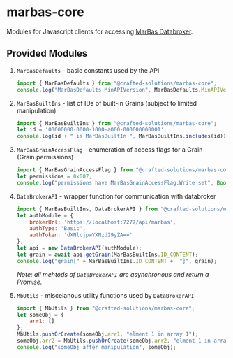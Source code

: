 # marbas-core
Modules for Javascript clients for accessing [MarBas Databroker](/Crafted-Solutions/marbas-databroker).

## Provided Modules
1. `MarBasDefaults` - basic constants used by the API

	```javascript
	import { MarBasDefaults } from "@crafted-solutions/marbas-core";
	console.log("MarBasDefaults.MinAPIVersion", MarBasDefaults.MinAPIVersion);
	```
1. `MarBasBuiltIns` - list of IDs of built-in Grains (subject to limited manipulation)

	```javascript
	import { MarBasBuiltIns } from "@crafted-solutions/marbas-core";
	let id = '00000000-0000-1000-a000-000000000001';
	console.log(id + " is MarBasBuiltIn ", MarBasBuiltIns.includes(id));
	```
1. `MarBasGrainAccessFlag` - enumeration of access flags for a Grain (Grain.permissions)

	```javascript
	import { MarBasGrainAccessFlag } from "@crafted-solutions/marbas-core";
	let permissions = 0x007;
	console.log("permissions have MarBasGrainAccessFlag.Write set", Boolean(MarBasGrainAccessFlag.Write & permissions));
	```
1. `DataBrokerAPI` - wrapper function for communication with databroker

	```javascript
	import { MarBasBuiltIns, DataBrokerAPI } from "@crafted-solutions/marbas-core";
	let authModule = {
		brokerUrl: 'https://localhost:7277/api/marbas',
		authType: 'Basic',
		authToken: 'dXNlcjpwYXNzd29yZA=='
	};
	let api = new DataBrokerAPI(authModule);
	let grain = await api.getGrain(MarBasBuiltIns.ID_CONTENT);
	console.log("grain[" + MarBasBuiltIns.ID_CONTENT +  "]", grain);
	```
	*Note: all mehtods of `DataBrokerAPI` are asynchronous and return a Promise.*
1. `MbUtils` - miscelanous utility functions used by `DataBrokerAPI`

	```javascript
	import { MbUtils } from "@crafted-solutions/marbas-core";
	let someObj = {
		arr1: []
	};
	MbUtils.pushOrCreate(someObj.arr1, "elment 1 in array 1");
	someObj.arr2 = MbUtils.pushOrCreate(someObj.arr2, "elment 1 in array 2");
	console.log("someObj after manipulation", someObj);
	```
